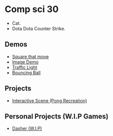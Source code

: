# Comp sci 30

- Cat.
- Dota Dota Counter Strike.

## Demos
- [Square that move](THE-FOLDER-OF-DOOM)
- [Image Demo](image-demo)
- [Traffic Light](traffic-light)
- [Bouncing Ball](bouncing-ball)

## Projects
- [Interactive Scene (Pong Recreation)](interactive-scene)

## Personal Projects (W.I.P Games)
- [Dasher (W.I.P)](dasher)
